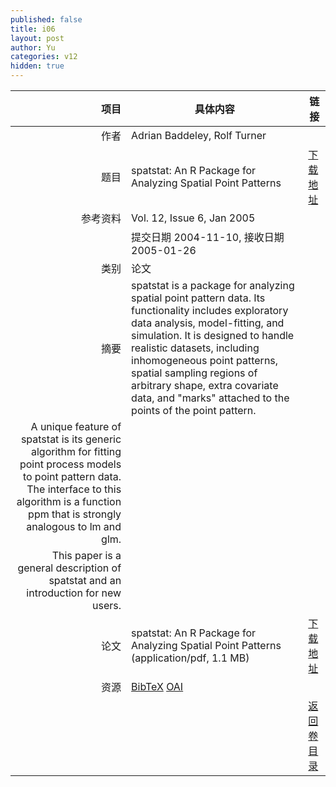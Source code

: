 ```yaml
---
published: false
title: i06
layout: post
author: Yu
categories: v12
hidden: true
---
```


| 项目 | 具体内容 | 链接 |
|---:|---|---|
| 作者 | Adrian Baddeley, Rolf Turner| |
| 题目 |spatstat: An R Package for Analyzing Spatial Point Patterns | [下载地址](http://www.jstatsoft.org/v12/i06/paper) |
| 参考资料 |Vol. 12, Issue 6, Jan 2005 | |
| | 提交日期 2004-11-10, 接收日期 2005-01-26| | 
| 类别 | 论文| |
| 摘要 | spatstat is a package for analyzing spatial point pattern data. Its functionality includes exploratory data analysis, model-fitting, and simulation. It is designed to handle realistic datasets, including inhomogeneous point patterns, spatial sampling regions of arbitrary shape, extra covariate data, and "marks" attached to the points of the point pattern. | |
 A unique feature of spatstat is its generic algorithm for fitting point process models to point pattern data. The interface to this algorithm is a function ppm that is strongly analogous to lm and glm. | |
 This paper is a general description of spatstat and an introduction for new users.| |
| 论文 | spatstat: An R Package for Analyzing Spatial Point Patterns  (application/pdf, 1.1 MB)| [下载地址](http://www.jstatsoft.org/v12/i06/paper) |
| 资源 | [BibTeX](http://www.jstatsoft.org/v12/i06/bibtex) [OAI](http://www.jstatsoft.org/oai?verb=GetRecord&identifier=oai.jstatsoft/v12/i06&prefix=oai_dc)| |
| |  | [返回卷目录]({{site.baseurl}}/volume/v12.html) |